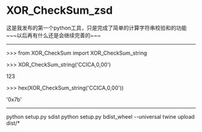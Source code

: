 # XOR_CheckSum_zsd

这是我发布的第一个python工具，只是完成了简单的计算字符串校验和的功能\~\~\~以后再有什么还是会继续完善的\~\~\~

---------
\>\>\> from XOR_CheckSum import XOR_CheckSum_string

\>\>\> XOR_CheckSum_string('CCICA,0,00')

123

\>\>\> hex(XOR_CheckSum_string('CCICA,0,00'))

'0x7b'

-----------

python setup.py sdist
python setup.py bdist_wheel --universal
twine upload dist/*
